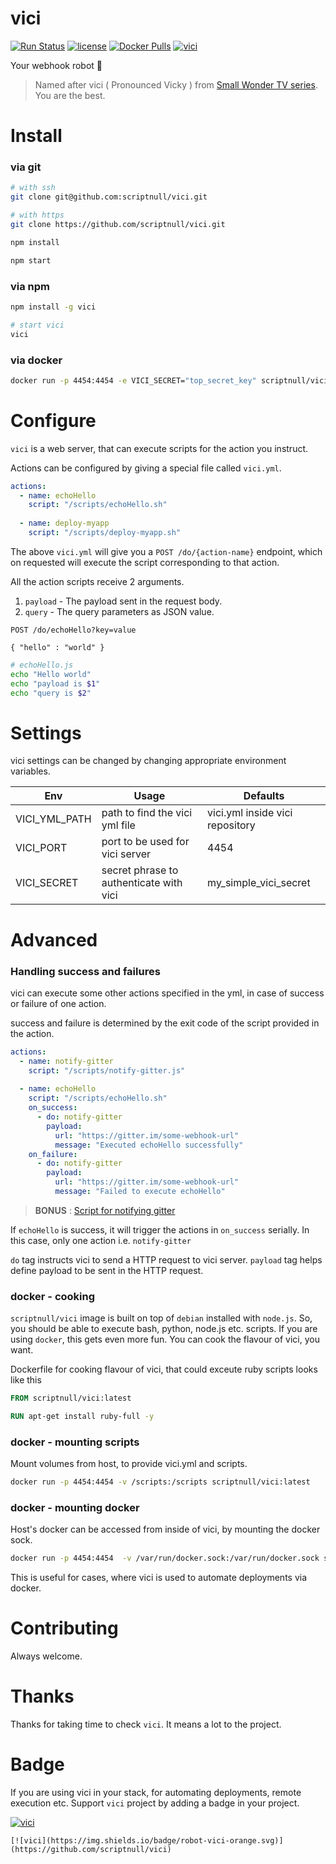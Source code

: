 # vici
[![Run Status](https://api.shippable.com/projects/57c3ab672c7f4e0e00a55c2d/badge?branch=master)](https://app.shippable.com/projects/57c3ab672c7f4e0e00a55c2d)
[![license](https://img.shields.io/github/license/mashape/apistatus.svg?maxAge=2592000)]()
[![Docker Pulls](https://img.shields.io/docker/pulls/scriptnull/vici.svg?maxAge=2592000)](https://hub.docker.com/r/scriptnull/vici/)
[![vici](https://img.shields.io/badge/robot-vici-orange.svg)](https://github.com/scriptnull/vici)

Your webhook robot :ribbon:

> Named after vici ( Pronounced Vicky ) from [Small Wonder TV series](https://en.wikipedia.org/wiki/Small_Wonder_(TV_series)). You are the best.

# Install

### via git
```bash
# with ssh
git clone git@github.com:scriptnull/vici.git

# with https
git clone https://github.com/scriptnull/vici.git

npm install

npm start
```

### via npm
```bash
npm install -g vici

# start vici
vici
```

### via docker
```bash
docker run -p 4454:4454 -e VICI_SECRET="top_secret_key" scriptnull/vici:latest
```

# Configure
`vici` is a web server, that can execute scripts for the action you instruct.

Actions can be configured by giving a special file called `vici.yml`.

```yml
actions:
  - name: echoHello
    script: "/scripts/echoHello.sh"
    
  - name: deploy-myapp
    script: "/scripts/deploy-myapp.sh"
```

The above `vici.yml` will give you a `POST /do/{action-name}` endpoint, which on requested will execute the script corresponding to that action.

All the action scripts receive 2 arguments.

1. `payload` - The payload sent in the request body.
2. `query` - The query parameters as JSON value.

```
POST /do/echoHello?key=value

{ "hello" : "world" }
```

```bash
# echoHello.js
echo "Hello world"
echo "payload is $1" 
echo "query is $2"
```

# Settings
vici settings can be changed by changing appropriate environment variables.

| Env | Usage | Defaults |
|-----|---------|--------|
| VICI_YML_PATH |  path to find the vici yml file | vici.yml inside vici repository |
| VICI_PORT     | port to be used for vici server | 4454 |
| VICI_SECRET   | secret phrase to authenticate with vici | my_simple_vici_secret |

# Advanced
### Handling success and failures
vici can execute some other actions specified in the yml, in case of success or failure of one action.

success and failure is determined by the exit code of the script provided in the action.

```yml
actions:
  - name: notify-gitter
    script: "/scripts/notify-gitter.js"
    
  - name: echoHello
    script: "/scripts/echoHello.sh"
    on_success:
      - do: notify-gitter
        payload:
          url: "https://gitter.im/some-webhook-url"
          message: "Executed echoHello successfully"
    on_failure:
      - do: notify-gitter
        payload:
          url: "https://gitter.im/some-webhook-url"
          message: "Failed to execute echoHello"
```

> __BONUS__ : [Script for notifying gitter](https://github.com/scriptnull/vici/blob/master/scripts/notify-gitter.js)

If `echoHello` is success, it will trigger the actions in `on_success` serially. In this case, only one action i.e. `notify-gitter`

`do` tag instructs vici to send a HTTP request to vici server. `payload` tag helps define payload to be sent in the HTTP request.

### docker - cooking
`scriptnull/vici` image is built on top of `debian` installed with `node.js`. So, you should be able to execute bash, python, node.js etc. scripts. If you are using `docker`, this gets even more fun. You can cook the flavour of vici, you want.

Dockerfile for cooking flavour of vici, that could exceute ruby scripts looks like this

```Dockerfile
FROM scriptnull/vici:latest

RUN apt-get install ruby-full -y
```

### docker - mounting scripts
Mount volumes from host, to provide vici.yml and scripts.
```bash
docker run -p 4454:4454 -v /scripts:/scripts scriptnull/vici:latest
```

### docker - mounting docker
Host's docker can be accessed from inside of vici, by mounting the docker sock.
```bash
docker run -p 4454:4454  -v /var/run/docker.sock:/var/run/docker.sock scriptnull/vici:latest
```
This is useful for cases, where vici is used to automate deployments via docker.


# Contributing
Always welcome.

# Thanks
Thanks for taking time to check `vici`. It means a lot to the project.

# Badge
If you are using vici in your stack, for automating deployments, remote execution etc. Support `vici` project by adding a badge in your project.

[![vici](https://img.shields.io/badge/robot-vici-orange.svg)](https://github.com/scriptnull/vici)

```
[![vici](https://img.shields.io/badge/robot-vici-orange.svg)](https://github.com/scriptnull/vici)
```

